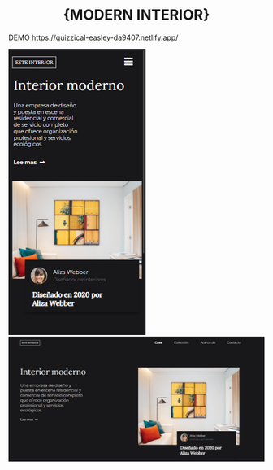 <!-- Please update value in the {}  -->

<h1 align="center">{MODERN INTERIOR}</h1>

DEMO 
https://quizzical-easley-da9407.netlify.app/


<img src="https://github.com/flopixx/modern-interior/blob/master/img/Interior-moderno%20(1).png">



<img src="https://github.com/flopixx/modern-interior/blob/master/img/Interior-moderno2.png">


